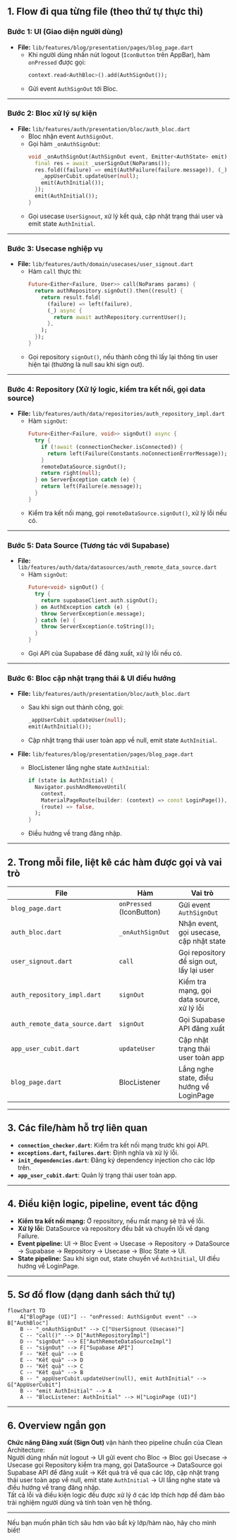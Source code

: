 ## 1. Flow đi qua từng file (theo thứ tự thực thi)

### **Bước 1: UI (Giao diện người dùng)**

- **File:** `lib/features/blog/presentation/pages/blog_page.dart`
  - Khi người dùng nhấn nút logout (`IconButton` trên AppBar), hàm `onPressed` được gọi:
    ```dart
    context.read<AuthBloc>().add(AuthSignOut());
    ```
  - Gửi event `AuthSignOut` tới Bloc.

---

### **Bước 2: Bloc xử lý sự kiện**

- **File:** `lib/features/auth/presentation/bloc/auth_bloc.dart`
  - Bloc nhận event `AuthSignOut`.
  - Gọi hàm `_onAuthSignOut`:
    ```dart
    void _onAuthSignOut(AuthSignOut event, Emitter<AuthState> emit) async {
      final res = await _userSignOut(NoParams());
      res.fold((failure) => emit(AuthFailure(failure.message)), (_) {
        _appUserCubit.updateUser(null);
        emit(AuthInitial());
      });
      emit(AuthInitial());
    }
    ```
  - Gọi usecase `UserSignout`, xử lý kết quả, cập nhật trạng thái user và emit state `AuthInitial`.

---

### **Bước 3: Usecase nghiệp vụ**

- **File:** `lib/features/auth/domain/usecases/user_signout.dart`
  - Hàm `call` thực thi:
    ```dart
    Future<Either<Failure, User>> call(NoParams params) {
      return authRepository.signOut().then((result) {
        return result.fold(
          (failure) => left(failure),
          (_) async {
            return await authRepository.currentUser();
          },
        );
      });
    }
    ```
  - Gọi repository `signOut()`, nếu thành công thì lấy lại thông tin user hiện tại (thường là null sau khi sign out).

---

### **Bước 4: Repository (Xử lý logic, kiểm tra kết nối, gọi data source)**

- **File:** `lib/features/auth/data/repositories/auth_repository_impl.dart`
  - Hàm `signOut`:
    ```dart
    Future<Either<Failure, void>> signOut() async {
      try {
        if (!await (connectionChecker.isConnected)) {
          return left(Failure(Constants.noConnectionErrorMessage));
        }
        remoteDataSource.signOut();
        return right(null);
      } on ServerException catch (e) {
        return left(Failure(e.message));
      }
    }
    ```
  - Kiểm tra kết nối mạng, gọi `remoteDataSource.signOut()`, xử lý lỗi nếu có.

---

### **Bước 5: Data Source (Tương tác với Supabase)**

- **File:** `lib/features/auth/data/datasources/auth_remote_data_source.dart`
  - Hàm `signOut`:
    ```dart
    Future<void> signOut() {
      try {
        return supabaseClient.auth.signOut();
      } on AuthException catch (e) {
        throw ServerException(e.message);
      } catch (e) {
        throw ServerException(e.toString());
      }
    }
    ```
  - Gọi API của Supabase để đăng xuất, xử lý lỗi nếu có.

---

### **Bước 6: Bloc cập nhật trạng thái & UI điều hướng**

- **File:** `lib/features/auth/presentation/bloc/auth_bloc.dart`

  - Sau khi sign out thành công, gọi:
    ```dart
    _appUserCubit.updateUser(null);
    emit(AuthInitial());
    ```
  - Cập nhật trạng thái user toàn app về null, emit state `AuthInitial`.

- **File:** `lib/features/blog/presentation/pages/blog_page.dart`
  - BlocListener lắng nghe state `AuthInitial`:
    ```dart
    if (state is AuthInitial) {
      Navigator.pushAndRemoveUntil(
        context,
        MaterialPageRoute(builder: (context) => const LoginPage()),
        (route) => false,
      );
    }
    ```
  - Điều hướng về trang đăng nhập.

---

## 2. Trong mỗi file, liệt kê các hàm được gọi và vai trò

| File                           | Hàm                      | Vai trò                                   |
| ------------------------------ | ------------------------ | ----------------------------------------- |
| `blog_page.dart`               | `onPressed` (IconButton) | Gửi event `AuthSignOut`                   |
| `auth_bloc.dart`               | `_onAuthSignOut`         | Nhận event, gọi usecase, cập nhật state   |
| `user_signout.dart`            | `call`                   | Gọi repository để sign out, lấy lại user  |
| `auth_repository_impl.dart`    | `signOut`                | Kiểm tra mạng, gọi data source, xử lý lỗi |
| `auth_remote_data_source.dart` | `signOut`                | Gọi Supabase API đăng xuất                |
| `app_user_cubit.dart`          | `updateUser`             | Cập nhật trạng thái user toàn app         |
| `blog_page.dart`               | BlocListener             | Lắng nghe state, điều hướng về LoginPage  |

---

## 3. Các file/hàm hỗ trợ liên quan

- **`connection_checker.dart`**: Kiểm tra kết nối mạng trước khi gọi API.
- **`exceptions.dart`, `failures.dart`**: Định nghĩa và xử lý lỗi.
- **`init_dependencies.dart`**: Đăng ký dependency injection cho các lớp trên.
- **`app_user_cubit.dart`**: Quản lý trạng thái user toàn app.

---

## 4. Điều kiện logic, pipeline, event tác động

- **Kiểm tra kết nối mạng:** Ở repository, nếu mất mạng sẽ trả về lỗi.
- **Xử lý lỗi:** DataSource và repository đều bắt và chuyển lỗi về dạng Failure.
- **Event pipeline:** UI → Bloc Event → Usecase → Repository → DataSource → Supabase → Repository → Usecase → Bloc State → UI.
- **State pipeline:** Sau khi sign out, state chuyển về `AuthInitial`, UI điều hướng về LoginPage.

---

## 5. Sơ đồ flow (dạng danh sách thứ tự)

```mermaid
flowchart TD
    A["BlogPage (UI)"] -- "onPressed: AuthSignOut event" --> B["AuthBloc"]
    B -- "_onAuthSignOut" --> C["UserSignout (Usecase)"]
    C -- "call()" --> D["AuthRepositoryImpl"]
    D -- "signOut" --> E["AuthRemoteDataSourceImpl"]
    E -- "signOut" --> F["Supabase API"]
    F -- "Kết quả" --> E
    E -- "Kết quả" --> D
    D -- "Kết quả" --> C
    C -- "Kết quả" --> B
    B -- "_appUserCubit.updateUser(null), emit AuthInitial" --> G["AppUserCubit"]
    B -- "emit AuthInitial" --> A
    A -- "BlocListener: AuthInitial" --> H["LoginPage (UI)"]
```

---

## 6. Overview ngắn gọn

**Chức năng Đăng xuất (Sign Out)** vận hành theo pipeline chuẩn của Clean Architecture:  
Người dùng nhấn nút logout → UI gửi event cho Bloc → Bloc gọi Usecase → Usecase gọi Repository kiểm tra mạng, gọi DataSource → DataSource gọi Supabase API để đăng xuất → Kết quả trả về qua các lớp, cập nhật trạng thái user toàn app về null, emit state `AuthInitial` → UI lắng nghe state và điều hướng về trang đăng nhập.  
Tất cả lỗi và điều kiện logic đều được xử lý ở các lớp thích hợp để đảm bảo trải nghiệm người dùng và tính toàn vẹn hệ thống.

---

Nếu bạn muốn phân tích sâu hơn vào bất kỳ lớp/hàm nào, hãy cho mình biết!

